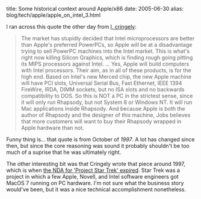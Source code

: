 title: Some historical context around Apple/x86
date: 2005-06-30
alias: blog/tech/apple/apple_on_intel_3.html

I ran across this quote the other day from
<a href="http://www.pbs.org/cringely/pulpit/pulpit19971014.html">I, cringely</a>:

> The market has stupidly decided that Intel microprocessors are better
> than Apple's preferred PowerPCs, so Apple will be at a disadvantage trying
> to sell PowerPC machines into the Intel market. This is what's right now
> killing Silicon Graphics, which is finding rough going pitting its MIPS
> processors against Intel. ... Yes, Apple will build computers with Intel
> processors. Their aim, as in all of these products, is for the high end.
> Based on Intel's new Merced chip, the new Apple machine will have PCI
> slots, Universal Serial Bus, Fast Ethernet, IEEE 1394 FireWire, IRDA,
> DIMM sockets, but no ISA slots and no backwards compatibility to DOS. So
> this is NOT a PC in the strictest sense, since it will only run Rhapsody,
> but not System 8 or Windows NT. It will run Mac applications inside Rhapsody.
> And because Apple is both the author of Rhapsody and the designer of this
> machine, Jobs believes that more customers will want to buy their Rhapsody
> wrapped in Apple hardware than not.

Funny thing is... that quote is from October of *1997*. A lot
has changed since then, but since the core reasoning was sound it
probably shouldn't be too much of a suprise that he was ultimately
right.

The other interesting bit was that Cringely wrote that piece around 1997,
which is when <a href="http://www.pbs.org/cringely/pulpit/pulpit19971113.html">
the NDA for 'Project Star Trek' expired</a>. Star Trek was a project in
which a few Apple, Novell, and Intel software engineers got MacOS 7 running
on PC hardware. I'm not sure what the business story would've been, but 
it was a nice technical accomplishment nonetheless.
